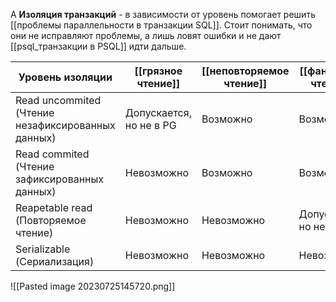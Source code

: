 А
**Изоляция транзакций** - в зависимости от уровень помогает решить [[проблемы параллельности в транзакции SQL]]. Стоит понимать, что они не исправляют проблемы, а лишь ловят ошибки и не дают [[psql_транзакции в PSQL]] идти дальше.

| Уровень изоляции                                  | [[грязное чтение]]      | [[неповторяемое чтение]] | [[фантомное чтение]]     | [[аномалия сериализации]] |
| ------------------------------------------------- | ----------------------- | -------------------- | ----------------------- | --------------------- |
| Read uncommited (Чтение незафиксированных данных) | Допускается, но не в PG | Возможно             | Возможно                | Возможно              |
| Read commited (Чтение зафиксированных данных)     | Невозможно              | Возможно             | Возможно                | Возможно              |
| Reapetable read (Повторяемое чтение)              | Невозможно              | Невозможно           | Допускается, но не в PG | Возможно              |
| Serializable (Сериализация)                       | Невозможно              | Невозможно           | Невозможно              | Невозможно            |


![[Pasted image 20230725145720.png]]
